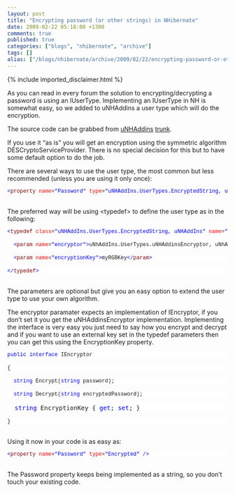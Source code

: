 ```yaml
---
layout: post
title: "Encrypting password (or other strings) in NHibernate"
date: 2009-02-22 05:18:00 +1300
comments: true
published: true
categories: ["blogs", "nhibernate", "archive"]
tags: []
alias: ["/blogs/nhibernate/archive/2009/02/22/encrypting-password-or-other-strings-in-nhibernate.aspx"]
---
```

<!-- more -->
{% include imported_disclaimer.html %}
<p>As you can read in every forum the solution to encrypting/decrypting a password is using an IUserType. Implementing an IUserType in NH is somewhat easy, so we added to uNHAddins a user type which will do the encryption.</p>
<p>The source code can be grabbed from <a href="http://code.google.com/p/unhaddins/" target="_blank">uNHAddins</a> <a href="http://unhaddins.googlecode.com/svn/trunk/" target="_blank">trunk</a>.</p>
<p>If you use it &ldquo;as is&rdquo; you will get an encryption using the symmetric algorithm DESCryptoServiceProvider. There is no special decision for this but to have some default option to do the job.</p>
<p>There are several ways to use the user type, the most common but less recommended (unless you are using it only once):</p>
<pre><pre style="margin: 0em; font-size: 12px; width: 100%; font-family: consolas,'Courier New',courier,monospace; background-color: #ffffff;"><span style="color: #0000ff;">&lt;</span><span style="color: #800000;">property</span> <span style="color: #ff0000;">name</span>=<span style="color: #0000ff;">"Password"</span> <span style="color: #ff0000;">type</span>=<span style="color: #0000ff;">"</span><span style="color: #0000ff;">uNHAddIns.UserTypes.EncryptedString, uNHAddins</span><span style="color: #0000ff;">"</span> <span style="color: #0000ff;">/&gt;</span></pre>
</pre>
<p>
The preferred way will be using &lt;typedef&gt; to define the user type as in the following:</p>
<pre><pre style="margin: 0em; font-size: 12px; width: 100%; font-family: consolas,'Courier New',courier,monospace; background-color: #ffffff;"><span style="color: #0000ff;">&lt;</span><span style="color: #800000;">typedef</span> <span style="color: #ff0000;">class</span>=<span style="color: #0000ff;">"uNHAddIns.UserTypes.EncryptedString, uNHAddIns"</span> <span style="color: #ff0000;">name</span>=<span style="color: #0000ff;">"Encrypted"</span><span style="color: #0000ff;">&gt;</span></pre>
<pre style="margin: 0em; font-size: 12px; width: 100%; font-family: consolas,'Courier New',courier,monospace; background-color: #ffffff;">  <span style="color: #0000ff;">&lt;</span><span style="color: #800000;">param</span> <span style="color: #ff0000;">name</span>=<span style="color: #0000ff;">"encryptor"</span><span style="color: #0000ff;">&gt;</span>uNhAddIns.UserTypes.uNHAddinsEncryptor, uNhAddIns<span style="color: #0000ff;">&lt;/</span><span style="color: #800000;">param</span><span style="color: #0000ff;">&gt;</span></pre>
<pre style="margin: 0em; font-size: 12px; width: 100%; font-family: consolas,'Courier New',courier,monospace; background-color: #ffffff;">  <span style="color: #0000ff;">&lt;</span><span style="color: #800000;">param</span> <span style="color: #ff0000;">name</span>=<span style="color: #0000ff;">"encryptionKey"</span><span style="color: #0000ff;">&gt;</span>myRGBKey<span style="color: #0000ff;">&lt;/</span><span style="color: #800000;">param</span><span style="color: #0000ff;">&gt;</span></pre>
<pre style="margin: 0em; font-size: 12px; width: 100%; font-family: consolas,'Courier New',courier,monospace; background-color: #ffffff;"><span style="color: #0000ff;">&lt;/</span><span style="color: #800000;">typedef</span><span style="color: #0000ff;">&gt;</span></pre>
</pre>
<p>The parameters are optional but give you an easy option to extend the user type to use your own algorithm.</p>
<p>The encryptor paramater expects an implementation of IEncryptor, if you don&rsquo;t set it you get the uNHAddinsEncryptor implementation. Implementing the interface is very easy you just need to say how you encrypt and decrypt and if you want to use an external key set in the typedef parameters then you can get this using the EncryptionKey property.</p>
<pre><pre style="margin: 0em; font-size: 12px; width: 100%; font-family: consolas,'Courier New',courier,monospace; background-color: #ffffff;"><span style="color: #0000ff;">public</span> <span style="color: #0000ff;">interface</span> IEncryptor</pre>
<pre style="margin: 0em; font-size: 12px; width: 100%; font-family: consolas,'Courier New',courier,monospace; background-color: #ffffff;">{</pre>
<pre style="margin: 0em; font-size: 12px; width: 100%; font-family: consolas,'Courier New',courier,monospace; background-color: #ffffff;">  <span style="color: #0000ff;">string</span> Encrypt(<span style="color: #0000ff;">string</span> password);</pre>
<pre style="margin: 0em; font-size: 12px; width: 100%; font-family: consolas,'Courier New',courier,monospace; background-color: #ffffff;">  <span style="color: #0000ff;">string</span> Decrypt(<span style="color: #0000ff;">string</span> encryptedPassword);</pre>
<pre style="margin: 0em; width: 100%; background-color: #ffffff;" size="12px" face="consolas,'Courier New',courier,monospace">  <span style="color: #0000ff;">string</span> EncryptionKey { <span style="color: #0000ff;">get</span>; <span style="color: #0000ff;">set</span>; }</pre>
<pre style="margin: 0em; font-size: 12px; width: 100%; font-family: consolas,'Courier New',courier,monospace; background-color: #ffffff;">}</pre>
</pre>
<p>Using it now in your code is as easy as:</p>
<pre><pre style="margin: 0em; font-size: 12px; width: 100%; font-family: consolas,'Courier New',courier,monospace; background-color: #ffffff;"><span style="color: #0000ff;">&lt;</span><span style="color: #800000;">property</span> <span style="color: #ff0000;">name</span>=<span style="color: #0000ff;">"Password"</span> <span style="color: #ff0000;">type</span>=<span style="color: #0000ff;">"Encrypted"</span> <span style="color: #0000ff;">/&gt;</span></pre>
</pre>
<p>The Password property keeps being implemented as a string, so you don&rsquo;t touch your existing code.</p>
